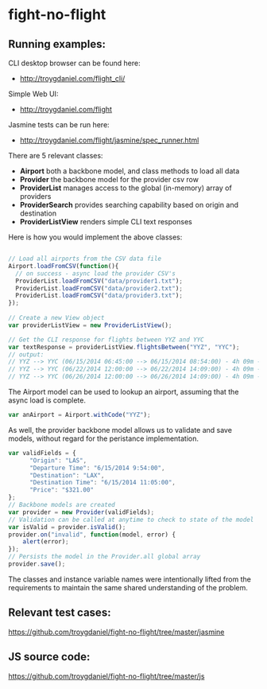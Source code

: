 fight-no-flight
===============

## Running examples:
CLI desktop browser can be found here:
- http://troygdaniel.com/flight_cli/


Simple Web UI:
- http://troygdaniel.com/flight


Jasmine tests can be run here:
- http://troygdaniel.com/flight/jasmine/spec_runner.html


There are 5 relevant classes:
- __Airport__ both a backbone model, and class methods to load all data
- __Provider__ the backbone model for the provider csv row
- __ProviderList__ manages access to the global (in-memory) array of providers
- __ProviderSearch__ provides searching capability based on origin and destination
- __ProviderListView__ renders simple CLI text responses

Here is how you would implement the above classes:
```javascript

// Load all airports from the CSV data file
Airport.loadFromCSV(function(){
  // on success - async load the provider CSV's
  ProviderList.loadFromCSV("data/provider1.txt");
  ProviderList.loadFromCSV("data/provider2.txt");
  ProviderList.loadFromCSV("data/provider3.txt");
});
        
// Create a new View object 
var providerListView = new ProviderListView();

// Get the CLI response for flights between YYZ and YYC
var textResponse = providerListView.flightsBetween("YYZ", "YYC");
// output:
// YYZ --> YYC (06/15/2014 06:45:00 --> 06/15/2014 08:54:00) - 4h 09m - $578.00
// YYZ --> YYC (06/22/2014 12:00:00 --> 06/22/2014 14:09:00) - 4h 09m - $630.00
// YYZ --> YYC (06/26/2014 12:00:00 --> 06/26/2014 14:09:00) - 4h 09m - $630.00
```

The Airport model can be used to lookup an airport, assuming that the async load is complete.
```javascript
var anAirport = Airport.withCode("YYZ");
```

As well, the provider backbone model allows us to validate and save models, without regard for the peristance implementation.
```javascript
var validFields = {
      "Origin": "LAS",
      "Departure Time": "6/15/2014 9:54:00",
      "Destination": "LAX",
      "Destination Time": "6/15/2014 11:05:00",
      "Price": "$321.00"
};
// Backbone models are created 
var provider = new Provider(validFields);
// Validation can be called at anytime to check to state of the model
var isValid = provider.isValid(); 
provider.on("invalid", function(model, error) {
    alert(error);
});
// Persists the model in the Provider.all global array
provider.save();
```

The classes and instance variable names were intentionally lifted from the requirements to maintain the same shared understanding of the problem.

## Relevant test cases:
  https://github.com/troygdaniel/fight-no-flight/tree/master/jasmine

## JS source code:
  https://github.com/troygdaniel/fight-no-flight/tree/master/js
